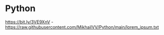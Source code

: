 # Python

https://bit.ly/3VE9XnV  - https://raw.githubusercontent.com/MikhailVV/Python/main/lorem_ipsum.txt
